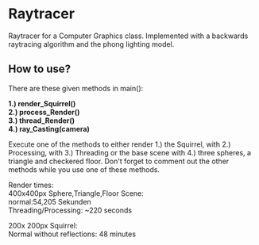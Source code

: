 # Raytracer

Raytracer for a Computer Graphics class. Implemented with a backwards raytracing algorithm 
and the phong lighting model.

## How to use?

There are these given methods in main():

**1.) render_Squirrel()\
2.) process_Render()\
3.) thread_Render()\
4.) ray_Casting(camera)**

Execute one of the methods to either render 1.) the Squirrel, with 2.) Processing, 
with 3.) Threading or the base scene with 4.) three spheres, a triangle and checkered floor.
Don't forget to comment out the other methods while you use one of these methods.

Render times:\
400x400px Sphere,Triangle,Floor Scene: \
normal:54,205 Sekunden\
Threading/Processing: ~220 seconds

200x 200px Squirrel:\
Normal without reflections: 48 minutes
